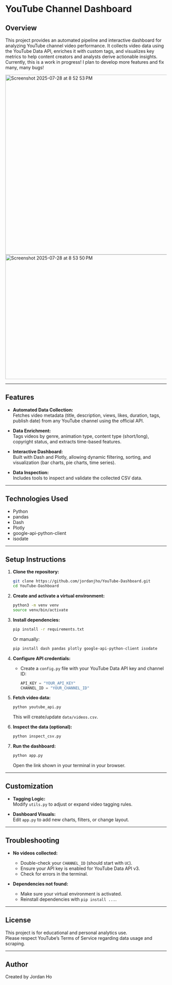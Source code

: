 # YouTube Channel Dashboard

## Overview
This project provides an automated pipeline and interactive dashboard for analyzing YouTube channel video performance. It collects video data using the YouTube Data API, enriches it with custom tags, and visualizes key metrics to help content creators and analysts derive actionable insights. Currently, this is a work in progress! I plan to develop more features and fix many, many bugs!

<img width="1754" height="560" alt="Screenshot 2025-07-28 at 8 52 53 PM" src="https://github.com/user-attachments/assets/19851269-9bf1-4c8c-a90e-f8bb44aba0bb" />

<img width="846" height="388" alt="Screenshot 2025-07-28 at 8 53 50 PM" src="https://github.com/user-attachments/assets/a6c19721-c269-432c-a5ce-155995a9f58f" />

---

## Features

- **Automated Data Collection:**  
  Fetches video metadata (title, description, views, likes, duration, tags, publish date) from any YouTube channel using the official API.

- **Data Enrichment:**  
  Tags videos by genre, animation type, content type (short/long), copyright status, and extracts time-based features.

- **Interactive Dashboard:**  
  Built with Dash and Plotly, allowing dynamic filtering, sorting, and visualization (bar charts, pie charts, time series).

- **Data Inspection:**  
  Includes tools to inspect and validate the collected CSV data.

---

## Technologies Used

- Python
- pandas
- Dash
- Plotly
- google-api-python-client
- isodate

---

## Setup Instructions

1. **Clone the repository:**
   ```sh
   git clone https://github.com/jordanjho/YouTube-Dashboard.git
   cd YouTube-Dashboard
   ```

2. **Create and activate a virtual environment:**
   ```sh
   python3 -m venv venv
   source venv/bin/activate
   ```

3. **Install dependencies:**
   ```sh
   pip install -r requirements.txt
   ```
   Or manually:
   ```sh
   pip install dash pandas plotly google-api-python-client isodate
   ```

4. **Configure API credentials:**
   - Create a `config.py` file with your YouTube Data API key and channel ID:
     ```python
     API_KEY = "YOUR_API_KEY"
     CHANNEL_ID = "YOUR_CHANNEL_ID"
     ```

5. **Fetch video data:**
   ```sh
   python youtube_api.py
   ```
   This will create/update `data/videos.csv`.

6. **Inspect the data (optional):**
   ```sh
   python inspect_csv.py
   ```

7. **Run the dashboard:**
   ```sh
   python app.py
   ```
   Open the link shown in your terminal in your browser.

---

## Customization

- **Tagging Logic:**  
  Modify `utils.py` to adjust or expand video tagging rules.

- **Dashboard Visuals:**  
  Edit `app.py` to add new charts, filters, or change layout.

---

## Troubleshooting

- **No videos collected:**  
  - Double-check your `CHANNEL_ID` (should start with `UC`).
  - Ensure your API key is enabled for YouTube Data API v3.
  - Check for errors in the terminal.

- **Dependencies not found:**  
  - Make sure your virtual environment is activated.
  - Reinstall dependencies with `pip install ...`.

---

## License

This project is for educational and personal analytics use.  
Please respect YouTube’s Terms of Service regarding data usage and scraping.

---

## Author

Created by Jordan Ho
